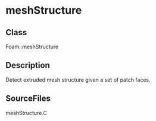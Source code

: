 # meshStructure 
## Class
Foam::meshStructure

## Description
Detect extruded mesh structure given a set of patch faces.

## SourceFiles
meshStructure.C


